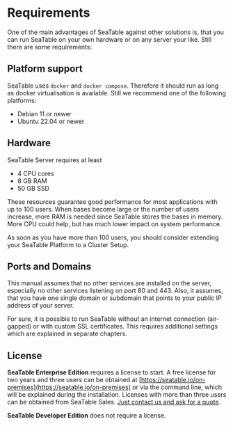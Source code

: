 # Requirements

One of the main advantages of SeaTable against other solutions is, that you can run SeaTable on your own hardware or on any server your like. Still there are some requirements:

## Platform support

SeaTable uses `docker` and `docker compose`. Therefore it should run as long as docker virtualisation is available. Still we recommend one of the following platforms:

- Debian 11 or newer
- Ubuntu 22.04 or newer

## Hardware

SeaTable Server requires at least

- 4 CPU cores
- 8 GB RAM
- 50 GB SSD

These resources guarantee good performance for most applications with up to 100 users. When bases become large or the number of users increase, more RAM is needed since SeaTable stores the bases in memory. More CPU could help, but has much lower impact on system performance.

As soon as you have more than 100 users, you should consider extending your SeaTable Platform to a Cluster Setup.

## Ports and Domains

This manual assumes that no other services are installed on the server, especially no other services listening on port 80 and 443.
Also, it assumes, that you have one single domain or subdomain that points to your public IP address of your server.

For sure, it is possible to run SeaTable without an internet connection (air-gapped) or with custom SSL certificates. This requires additional settings which are explained in separate chapters.

## License

**SeaTable Enterprise Edition** requires a license to start. A free license for two years and three users can be obtained at [https://seatable.io/on-premises](https://seatable.io/on-premises) or via the command line, which will be explained during the installation. Licenses with more than three users can be obtained from SeaTable Sales. [Just contact us and ask for a quote](https://seatable.io/kontakt/?lang=auto).

**SeaTable Developer Edition** does not require a license.

